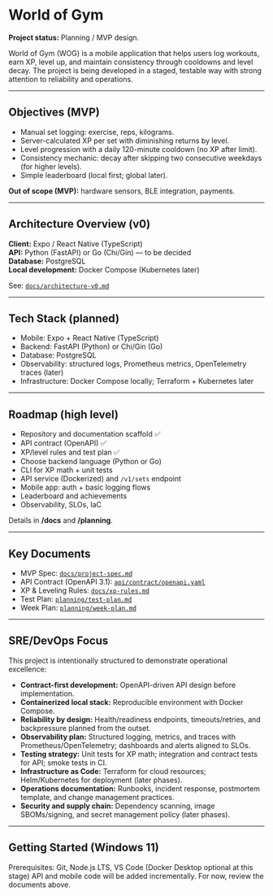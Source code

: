 ﻿# World of Gym

**Project status:** Planning / MVP design.

World of Gym (WOG) is a mobile application that helps users log workouts, earn XP, level up, and maintain consistency through cooldowns and level decay. The project is being developed in a staged, testable way with strong attention to reliability and operations.

---

## Objectives (MVP)

- Manual set logging: exercise, reps, kilograms.
- Server-calculated XP per set with diminishing returns by level.
- Level progression with a daily 120-minute cooldown (no XP after limit).
- Consistency mechanic: decay after skipping two consecutive weekdays (for higher levels).
- Simple leaderboard (local first; global later).

**Out of scope (MVP):** hardware sensors, BLE integration, payments.

---

## Architecture Overview (v0)

**Client:** Expo / React Native (TypeScript)  
**API:** Python (FastAPI) or Go (Chi/Gin) — to be decided  
**Database:** PostgreSQL  
**Local development:** Docker Compose (Kubernetes later)

See: [`docs/architecture-v0.md`](docs/architecture-v0.md)

---

## Tech Stack (planned)

- Mobile: Expo + React Native (TypeScript)
- Backend: FastAPI (Python) or Chi/Gin (Go)
- Database: PostgreSQL
- Observability: structured logs, Prometheus metrics, OpenTelemetry traces (later)
- Infrastructure: Docker Compose locally; Terraform + Kubernetes later

---

## Roadmap (high level)

- Repository and documentation scaffold ✅  
- API contract (OpenAPI) ✅  
- XP/level rules and test plan ✅  
- Choose backend language (Python or Go)  
- CLI for XP math + unit tests  
- API service (Dockerized) and `/v1/sets` endpoint  
- Mobile app: auth + basic logging flows  
- Leaderboard and achievements  
- Observability, SLOs, IaC

Details in **/docs** and **/planning**.

---

## Key Documents

- MVP Spec: [`docs/project-spec.md`](docs/project-spec.md)  
- API Contract (OpenAPI 3.1): [`api/contract/openapi.yaml`](api/contract/openapi.yaml)  
- XP & Leveling Rules: [`docs/xp-rules.md`](docs/xp-rules.md)  
- Test Plan: [`planning/test-plan.md`](planning/test-plan.md)  
- Week Plan: [`planning/week-plan.md`](planning/week-plan.md)

---

## SRE/DevOps Focus

This project is intentionally structured to demonstrate operational excellence:

- **Contract-first development:** OpenAPI-driven API design before implementation.  
- **Containerized local stack:** Reproducible environment with Docker Compose.  
- **Reliability by design:** Health/readiness endpoints, timeouts/retries, and backpressure planned from the outset.  
- **Observability plan:** Structured logging, metrics, and traces with Prometheus/OpenTelemetry; dashboards and alerts aligned to SLOs.  
- **Testing strategy:** Unit tests for XP math; integration and contract tests for API; smoke tests in CI.  
- **Infrastructure as Code:** Terraform for cloud resources; Helm/Kubernetes for deployment (later phases).  
- **Operations documentation:** Runbooks, incident response, postmortem template, and change management practices.  
- **Security and supply chain:** Dependency scanning, image SBOMs/signing, and secret management policy (later phases).

---

## Getting Started (Windows 11)

Prerequisites: Git, Node.js LTS, VS Code (Docker Desktop optional at this stage)
API and mobile code will be added incrementally. For now, review the documents above.